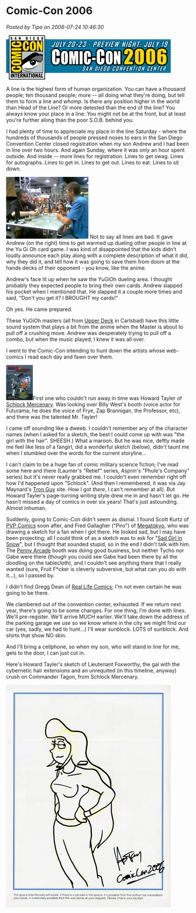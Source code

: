 # Comic-Con 2006

*Posted by Tipa on 2006-07-24 10:46:30*

[![Comic-Con 2006 logo](../uploads/2006/07/comiccon.gif)](http://www.comic-con.org/ "Comic-Con 2006 logo")

A line is the highest form of human organization. You can have a thousand people; ten thousand people; more -- all doing what they're doing, but tell them to form a line and *whomp*. Is there any position higher in the world than Head of the Line? Or more detested than the end of the line? You always know your place in a line. You might not be at the front, but at least you're further along than the poor S.O.B. behind you.

I had plenty of time to appreciate my place in the line Saturday - where the hundreds of thousands of people pressed noses to ears in the San Diego Convention Center closed registration when my son Andrew and I had been in line over two hours. And again Sunday, where it was only an hour spent outside. And inside -- more lines for registration. Lines to get swag. Lines for autographs. Lines to get in. Lines to get out. Lines to eat. Lines to sit down.

[![Andrew and Yu Gi Oh Master dueling at San Diego Comic-Con 2006](../uploads/2006/07/yugioh.jpg)](../uploads/2006/07/yugioh.jpg "Andrew and Yu Gi Oh Master dueling at San Diego Comic-Con 2006") Not to say all lines are bad. It gave Andrew (on the right) time to get warmed up dueling other people in line at the Yu Gi Oh card game. I was kind of disappointed that the kids didn't loudly announce each play along with a complete description of what it did, why they did it, and tell how it was going to save them from doom at the hands decks of their opponent - you know, like the anime.

Andrew's face lit up when he saw the YuGiOh dueling area. I thought probably they expected people to bring their own cards. Andrew slapped his pocket when I mentioned that. He slapped it a couple more times and said, "Don't you get it? I BROUGHT my cards!"

Oh yes. He came prepared.

These YuGiOh masters (all from [Upper Deck](http://www.upperdeck.com/ "Upper Deck card store") in Carlsbad) have this little sound system that plays a bit from the anime when the Master is about to pull off a crushing move. Andrew was desperately trying to pull off a combo, but when the music played, I knew it was all over.

I went to the Comic-Con intending to hunt down the artists whose web-comics I read each day and fawn over them.

[![Schlock Mercenary](../uploads/2006/07/schlockbook.thumbnail.jpg)](../uploads/2006/07/schlockbook.jpg "Schlock Mercenary")First one who couldn't run away in time was Howard Tayler of [Schlock Mercenary](http://www.schlockmercenary.com/ "Follow this link! You'll be glad you did."). Was looking over Billy West's booth (voice actor for Futurama; he does the voice of Frye, Zap Brannigan, the Professor, etc), and there was the talented Mr. Tayler!

I came off sounding like a dweeb. I couldn't remember any of the character names (when I asked for a sketch, the best I could come up with was "the girl with the hair". SHEESH.) What a maroon. But he was nice, deftly made me feel like less of a fangirl, did a wonderful sketch (below), didn't taunt me when I stumbled over the words for the current storyline...

I can't claim to be a huge fan of comic military science fiction; I've read some here and there (Laumer's "Retief" series, Asprin's "Phule's Company" series) but it's never really grabbed me. I couldn't even remember right off how I'd happened upon "Schlock". (And then I remembered, it was via Jay Maynard's [Tron Guy](http://www.tronguy.net/ "Jay Maynard's is... the Tron Guy") site. How I got *there*, I can't remember at all). But Howard Tayler's page-turning writing style drew me in and hasn't let go. He hasn't missed a day of comics in over six years! That's just astounding. Almost inhuman.

Suddenly, going to Comic-Con didn't seem as dismal. I found Scott Kurtz of [PVP Comics](http://www.pvponline.com/ "PVP Online") soon after, and Fred Gallagher ("Piro") of [Megatokyo](http://www.megatokyo.com/ "Megatokyo - We Understand J00"), who was drawing a sketch for a fan when I got there. He looked sad, but I may have been projecting; all I could think of as a sketch was to ask for "[Sad Girl in Snow](http://www.fredart.com/fredart/artpage.php3?fn=90&ft=sk "Sad Girl in Snow")", but I thought that sounded stupid, so in the end I didn't talk with him. The [Penny Arcade](http://www.penny-arcade.com/ "Penny Arcade") booth was doing good business, but neither Tycho nor Gabe were there (though you could see Gabe had been there by all the doodling on the tablecloth), and I couldn't see anything there that I really wanted (sure, Fruit F*cker is cleverly subversive, but what can you *do* with it...), so I passed by.

I didn't find Gregg Dean of [Real Life Comics](http://www.reallifecomics.com/ "Real Life Comics"); I'm not even certain he was going to be there.

We clambered out of the convention center, exhausted. If we return next year, there's going to be some changes. For one thing, I'm done with lines. We'll pre-register. We'll arrive MUCH earlier. We'll take down the address of the parking garage we use so we know where in the city we might find our car (yes, sadly, we had to hunt...) I'll wear sunblock. LOTS of sunblock. And shirts that show NO skin.

And I'll bring a cellphone, so when my son, who will stand in line for me, gets to the door, I can just cut in.

Here's Howard Tayler's sketch of Lieutenant Foxworthy, the gal with the cybernetic hair extensions and an unrequited (in this timeline, anyway) crush on Commander Tagon, from Schlock Mercenary.

![Lieutenant Foxworthy of Schlock Mercenary](../uploads/2006/07/schlock.jpg)
